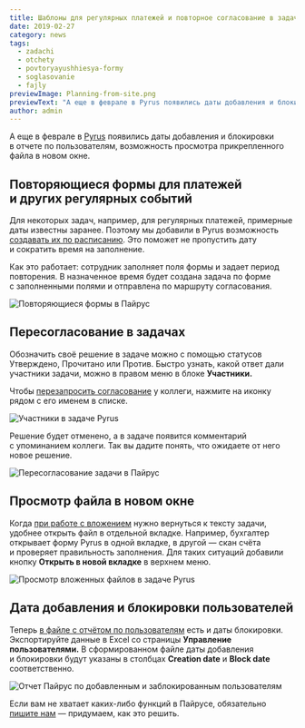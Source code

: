 ```yaml
---
title: Шаблоны для регулярных платежей и повторное согласование в задачах
date: 2019-02-27
category: news
tags:
  - zadachi
  - otchety
  - povtoryayushhiesya-formy
  - soglasovanie
  - fajly
previewImage: Planning-from-site.png
previewText: "А еще в феврале в Pyrus появились даты добавления и блокировки в отчете по пользователям, возможность просмотра прикрепленного файла в новом окне."
author: admin
---
```

А еще в феврале в [Pyrus](https://pyrus.com/ru/) появились даты добавления и блокировки в отчете по пользователям, возможность просмотра прикрепленного файла в новом окне.

## Повторяющиеся формы для платежей и других регулярных событий

Для некоторых задач, например, для регулярных платежей, примерные даты известны заранее. Поэтому мы добавили в Pyrus возможность [создавать их по расписанию](/ru/help/workflow/recurring-forms). Это поможет не пропустить дату и сократить время на заполнение.

Как это работает: сотрудник заполняет поля формы и задает период повторения. В назначенное время будет создана задача по форме с заполненными полями и отправлена по маршруту согласования.

![Повторяющиеся формы в Пайрус](forms-recurrent-main.webp)

## Пересогласование в задачах

Обозначить своё решение в задаче можно с помощью статусов Утверждено, Прочитано или Против. Быстро узнать, какой ответ дали участники задачи, можно в правом меню в блоке **Участники.**

Чтобы [перезапросить согласование](/ru/help/tasks/working-on-tasks-together#soglasovanie) у коллеги, нажмите на иконку рядом с его именем в списке.

![Участники в задаче Pyrus](task-approving.webp)

Решение будет отменено, а в задаче появится комментарий с упоминанием коллеги. Так вы дадите понять, что ожидаете от него новое решение.

![Пересогласование задачи в Пайрус](task-approving-again.webp)

## Просмотр файла в новом окне

Когда [при работе с вложением](/ru/help/tasks/files?s[]=%D0%BF%D1%80%D0%BE%D1%81%D0%BC%D0%BE%D1%82%D1%80&s[]=%D1%84%D0%B0%D0%B9%D0%BB%D0%B0#prosmotr-prikreplennyx-fajlov) нужно вернуться к тексту задачи, удобнее открыть файл в отдельной вкладке. Например, бухгалтер открывает форму Pyrus в одной вкладке, в другой — скан счёта и проверяет правильность заполнения. Для таких ситуаций добавили кнопку **Открыть в новой вкладке** в верхнем меню.

![Просмотр вложенных файлов в задаче Pyrus](file-preview.webp)

## Дата добавления и блокировки пользователей

Теперь [в файле с отчётом по пользователям](/ru/help/administration/user-management) есть и даты блокировки. Экспортируйте данные в Excel со страницы **Управление пользователями.** В сформированном файле даты добавления и блокировки будут указаны в столбцах **Creation date** и **Block date** соответственно.

![Отчет Пайрус по добавленным и заблокированным пользователям](members-dates.webp)

Если вам не хватает каких-либо функций в Пайрусе, обязательно [пишите нам](mailto:support@pyrus.com) — придумаем, как это решить.